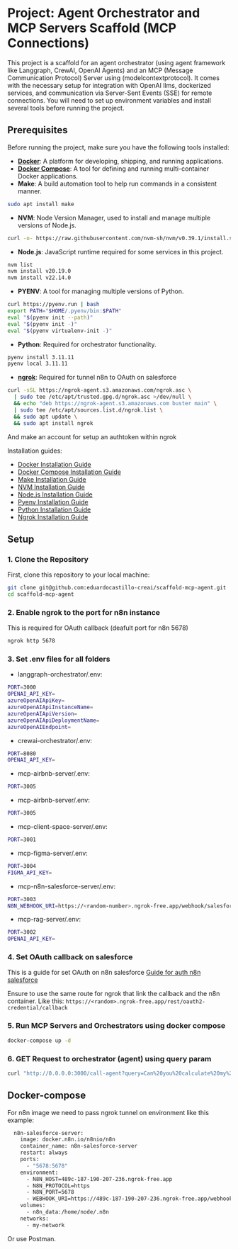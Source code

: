 # Project: Agent Orchestrator and MCP Servers Scaffold (MCP Connections)

This project is a scaffold for an agent orchestrator (using agent framework like Langgraph, CrewAI, OpenAI Agents) and an MCP (Message Communication Protocol) Server using (modelcontextprotocol). It comes with the necessary setup for integration with OpenAI llms, dockerized services, and communication via Server-Sent Events (SSE) for remote connections. You will need to set up environment variables and install several tools before running the project.

## Prerequisites

Before running the project, make sure you have the following tools installed:

- [**Docker**](https://docs.docker.com/engine/install/): A platform for developing, shipping, and running applications.
- [**Docker Compose**](https://docs.docker.com/compose/install/): A tool for defining and running multi-container Docker applications.
- **Make**: A build automation tool to help run commands in a consistent manner.
```bash
sudo apt install make
```
- **NVM**: Node Version Manager, used to install and manage multiple versions of Node.js.
```bash
curl -o- https://raw.githubusercontent.com/nvm-sh/nvm/v0.39.1/install.sh | bash
```
- **Node.js**: JavaScript runtime required for some services in this project.
```bash
nvm list
nvm install v20.19.0
nvm install v22.14.0
```
- **PYENV**: A tool for managing multiple versions of Python.
```bash
curl https://pyenv.run | bash
export PATH="$HOME/.pyenv/bin:$PATH"
eval "$(pyenv init --path)"
eval "$(pyenv init -)"
eval "$(pyenv virtualenv-init -)"
```
- **Python**: Required for orchestrator functionality.
```bash
pyenv install 3.11.11
pyenv local 3.11.11
```

- [**ngrok**](https://ngrok.com/downloads/linux): Required for tunnel n8n to OAuth on salesforce
```bash
curl -sSL https://ngrok-agent.s3.amazonaws.com/ngrok.asc \
  | sudo tee /etc/apt/trusted.gpg.d/ngrok.asc >/dev/null \
  && echo "deb https://ngrok-agent.s3.amazonaws.com buster main" \
  | sudo tee /etc/apt/sources.list.d/ngrok.list \
  && sudo apt update \
  && sudo apt install ngrok
``` 
And make an account for setup an authtoken within ngrok


Installation guides:

- [Docker Installation Guide](https://docs.docker.com/get-docker/)
- [Docker Compose Installation Guide](https://docs.docker.com/compose/install/)
- [Make Installation Guide](https://www.gnu.org/software/make/)
- [NVM Installation Guide](https://github.com/nvm-sh/nvm)
- [Node.js Installation Guide](https://nodejs.org/)
- [Pyenv Installation Guide](https://github.com/pyenv/pyenv)
- [Python Installation Guide](https://www.python.org/downloads/)
- [Ngrok Installation Guide](https://dashboard.ngrok.com/get-started/setup/windows)

## Setup

### 1. Clone the Repository

First, clone this repository to your local machine:

```bash
git clone git@github.com:eduardocastillo-creai/scaffold-mcp-agent.git
cd scaffold-mcp-agent
```

### 2. Enable ngrok to the port for n8n instance
This is required for OAuth callback (deafult port for n8n 5678)
```bash
ngrok http 5678
```

### 3. Set .env files for all folders

- langgraph-orchestrator/.env:
```bash
PORT=3000
OPENAI_API_KEY=
azureOpenAIApiKey=
azureOpenAIApiInstanceName=
azureOpenAIApiVersion=
azureOpenAIApiDeploymentName=
azureOpenAIEndpoint=
```

- crewai-orchestrator/.env:
```bash
PORT=8080
OPENAI_API_KEY=
```

- mcp-airbnb-server/.env:
```bash
PORT=3005
```

- mcp-airbnb-server/.env:
```bash
PORT=3005
```

- mcp-client-space-server/.env:
```bash
PORT=3001
```

- mcp-figma-server/.env:
```bash
PORT=3004
FIGMA_API_KEY=
```

- mcp-n8n-salesforce-server/.env:
```bash
PORT=3003
N8N_WEBHOOK_URI=https://<random-number>.ngrok-free.app/webhook/salesforce
```

- mcp-rag-server/.env:
```bash
PORT=3002
OPENAI_API_KEY=
```

### 4. Set OAuth callback on salesforce
This is a guide for set OAuth on n8n salesforce
[Guide for auth n8n salesforce](https://docs.n8n.io/integrations/builtin/credentials/salesforce/)

Ensure to use the same route for ngrok that link the callback and the n8n container.
Like this: `https://<random>.ngrok-free.app/rest/oauth2-credential/callback`

### 5. Run MCP Servers and Orchestrators using docker compose
```bash
docker-compose up -d
```

### 6. GET Request to orchestrator (agent) using query param
```bash
curl "http://0.0.0.0:3000/call-agent?query=Can%20you%20calculate%20my%20bmi,%2066kg%20and%20170cm"
```

## Docker-compose

For n8n image we need to pass ngrok tunnel on environment like this example:

```bash
  n8n-salesforce-server:
    image: docker.n8n.io/n8nio/n8n
    container_name: n8n-salesforce-server
    restart: always
    ports:
      - "5678:5678"
    environment:
      - N8N_HOST=489c-187-190-207-236.ngrok-free.app
      - N8N_PROTOCOL=https
      - N8N_PORT=5678
      - WEBHOOK_URI=https://489c-187-190-207-236.ngrok-free.app/webhook/salesforce
    volumes:
      - n8n_data:/home/node/.n8n
    networks:
      - my-network
```

Or use Postman.